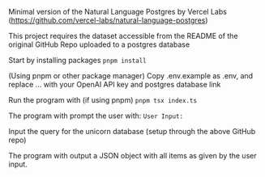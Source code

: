 Minimal version of the Natural Language Postgres by Vercel Labs (https://github.com/vercel-labs/natural-language-postgres)

This project requires the dataset accessible from the README of the original GitHub Repo uploaded to a postgres database

Start by installing packages
```pnpm install```

(Using pnpm or other package manager)
Copy .env.example as .env, and replace ... with your OpenAI API key and postgres database link

Run the program with (if using pnpm)
```pnpm tsx index.ts```

The program with prompt the user with:
```User Input:```

Input the query for the unicorn database (setup through the above GitHub repo)

The program with output a JSON object with all items as given by the user input.
